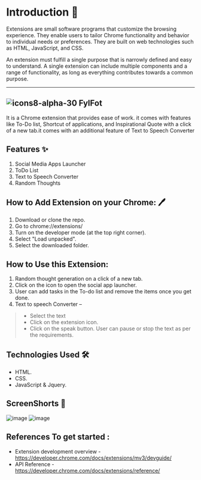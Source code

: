 # Introduction 	:wave:

Extensions are small software programs that customize the browsing experience. They enable users to tailor Chrome functionality and behavior to individual needs or preferences. They are built on web technologies such as HTML, JavaScript, and CSS.

An extension must fulfill a single purpose that is narrowly defined and easy to understand. A single extension can include multiple components and a range of functionality, as long as everything contributes towards a common purpose.
<hr>

## ![icons8-alpha-30](https://user-images.githubusercontent.com/52539720/125074072-6fe98780-e0da-11eb-96bb-d1cb2ee93d69.png) FylFot

It is a Chrome extension that provides ease of work. it comes with features like To-Do list, Shortcut of applications, and Inspirational Quote with a click of a new tab.it comes with an additional feature of Text to Speech Converter

## Features ✨

1. Social Media Apps Launcher
2. ToDo List
3. Text to Speech Converter
4. Random Thoughts

## How to Add Extension on your Chrome: 	:pen:
1. Download or clone the repo.
2. Go to chrome://extensions/
3. Turn on the developer mode (at the top right corner).
4. Select "Load unpacked".
5. Select the downloaded folder.

## How to Use this Extension:
1. Random thought generation on a click of a new tab.
2. Click on the icon to open the social app launcher.
3. User can add tasks in the To-do list and remove the items once you get done.
4. Text to speech Converter –
> * Select the text 
> * Click on the extension icon.
> * Click on the speak button. User can pause or stop the text as per the requirements.


## Technologies Used 🛠️
* HTML.
* CSS.
* JavaScript & Jquery.

## ScreenShorts :movie_camera:	
![image](https://user-images.githubusercontent.com/52539720/125071025-5fcfa900-e0d6-11eb-88b9-01e0d40dff4e.png)
![image](https://user-images.githubusercontent.com/52539720/125071094-78d85a00-e0d6-11eb-8c49-843510eb8c93.png)

## References To get started :

* Extension development overview - https://developer.chrome.com/docs/extensions/mv3/devguide/
* API Reference - https://developer.chrome.com/docs/extensions/reference/

